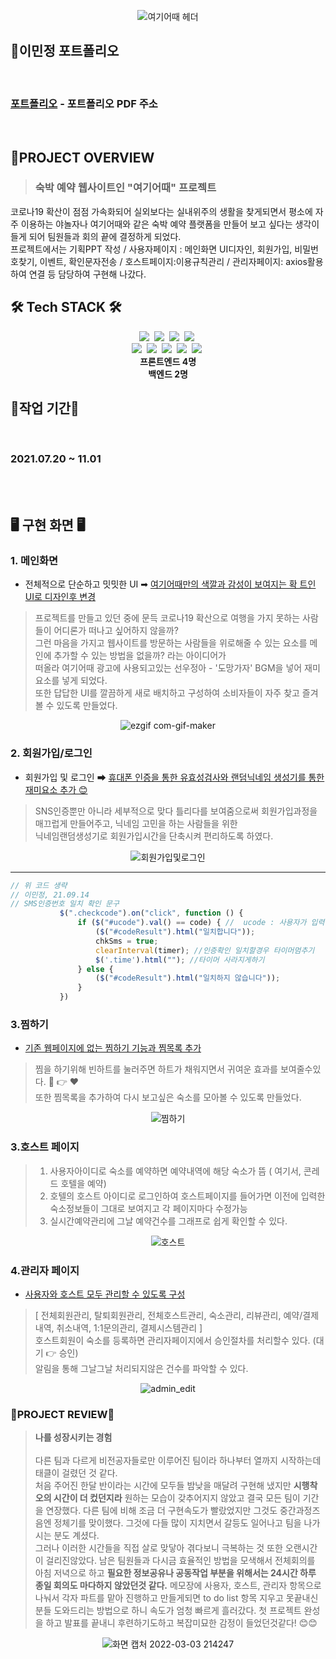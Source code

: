 
<div align=center>
 
![여기어때 헤더](https://user-images.githubusercontent.com/86812173/155169218-edf5c234-9457-4433-a814-ecbcfee18ee8.png)
</div>

<h2>📌이민정 포트폴리오</h2>
<br>

### [포트폴리오](https://github.com/leeminjung/Yeogieottae-Clone/blob/master/%EC%9D%B4%EB%AF%BC%EC%A0%95%20%ED%8F%AC%ED%8A%B8%ED%8F%B4%EB%A6%AC%EC%98%A4.pdf) - 포트폴리오 PDF 주소
<br>



<h2>📌PROJECT OVERVIEW</h2>
 
> **<h3>숙박 예약 웹사이트인 "여기어때" 프로젝트</h3>**


코로나19 확산이 점점 가속화되어 실외보다는 실내위주의 생활을 찾게되면서 평소에 자주 이용하는 야놀자나 여기어때와 같은 숙박 예약 플랫폼을 만들어 보고 싶다는 생각이 들게 되어
팀원들과 회의 끝에 결정하게 되었다. <br>프로젝트에서는 기획PPT 작성 / 사용자페이지 : 메인화면 UI디자인, 회원가입, 비밀번호찾기, 이벤트, 확인문자전송 / 호스트페이지:이용규칙관리 / 관리자페이지: axios활용하여 연결 등 담당하여 구현해 나갔다. 

## 🛠 Tech STACK 🛠
<div align=center>
 <img src="https://img.shields.io/badge/JAVA-007396?style=flat-square&logo=java&logoColor=white">&nbsp
 <img src="https://img.shields.io/badge/HTML-E34F26?style=flat-square&logo=html5&logoColor=white">&nbsp 
 <img src="https://img.shields.io/badge/CSS-1572B6?style=flat-square&logo=css3&logoColor=white">&nbsp
 <img src="https://img.shields.io/badge/javascript-F7DF1E?style=flat-square&logo=javascript&logoColor=black">&nbsp
 <br>
 <img src="https://img.shields.io/badge/Oracle-F80000?style=flat-square&logo=oracle&logoColor=white">&nbsp
 <img src="https://img.shields.io/badge/Spring Boot-6DB33F?style=flat-square&logo=spring boot&logoColor=white">&nbsp
 <img src="https://img.shields.io/badge/jQuery-0769AD?style=flat-square&logo=jquery&logoColor=white">&nbsp
 <img src="https://img.shields.io/badge/axios-512BD4?style=flat-square&logo=axios&logoColor=white">&nbsp
 <img src="https://img.shields.io/badge/Thymeleaf-005F0F?style=flat-square&logo=thymeleaf&logoColor=white">&nbsp
  <br>
</div>
<div align=center>
 <strong>프론트엔드 4명</strong><br>
 <strong>백엔드 2명</strong><br>
</div>


## 💭작업 기간💭
<br>

### 2021.07.20 ~ 11.01 

<br>
<br>

## 🖥️ 구현 화면 🖥️

### 1. 메인화면
 
 - 전체적으로 단순하고 밋밋한 UI ➡ <ins> 여기어때만의 색깔과 감성이 보여지는 확 트인 UI로 디자인후 변경 </ins>
 > 프로젝트를 만들고 있던 중에 문득 코로나19 확산으로 여행을 가지 못하는 사람들이 어디론가 떠나고 싶어하지 않을까? <br> 그런 마음을 가지고 웹사이트를 방문하는 사람들을 위로해줄 수 있는
  요소를 메인에 추가할 수 있는 방법을 없을까? 라는 아이디어가<br> 떠올라 여기어때 광고에 사용되고있는 선우정아 - '도망가자' BGM을 넣어 재미요소를 넣게 되었다. <br>
  또한 답답한 UI를 깔끔하게 새로 배치하고 구성하여 소비자들이 자주 찾고 즐겨볼 수 있도록 만들었다.   
 
<div align=center>
  
![ezgif com-gif-maker](https://user-images.githubusercontent.com/86812173/155129671-89e77c43-08d8-444c-b921-4b7bf6365688.gif)
  
</div>



### 2. 회원가입/로그인

 - 회원가입 및 로그인  ➡ <ins>휴대폰 인증을 통한 유효성검사와 랜덤닉네임 생성기를 통한 재미요소 추가 😊</ins>
 > SNS인증뿐만 아니라 세부적으로 맞다 틀리다를 보여줌으로써 회원가입과정을 매끄럽게 만들어주고, 닉네임 고민을 하는 사람들을 위한 
 <br>닉네임랜덤생성기로 회원가입시간을 단축시켜 편리하도록 하였다.

<div align= center>
 
 ![회원가입및로그인](https://user-images.githubusercontent.com/86812173/155985878-24b0cb18-1fb8-4100-8049-bf1750eaae8d.gif)

 </div>
 
 ----------
 ```js
 // 위 코드 생략
 // 이민정, 21.09.14
 // SMS인증번호 일치 확인 문구
            $(".checkcode").on("click", function () {
                if ($("#ucode").val() == code) { //  ucode : 사용자가 입력한 인증번호 , code: 발송된 인증번호
                    ($("#codeResult").html("일치합니다"));
                    chkSms = true;
                    clearInterval(timer); //인증확인 일치할경우 타이머멈추기
                    $('.time').html(""); //타이머 사라지게하기
                } else {
                    ($("#codeResult").html("일치하지 않습니다"));
                }
            })
 ```

### 3.찜하기
- <ins>기존 웹페이지에 없는 찜하기 기능과 찜목록 추가</ins>
> 찜을 하기위해 빈하트를 눌러주면 하트가 채워지면서 귀여운 효과를 보여줄수있다. 🤍 👉 ❤️ <br>
> 또한 찜목록을 추가하여 다시 보고싶은 숙소를 모아볼 수 있도록 만들었다. 

<div align= center>
 
![찜하기](https://user-images.githubusercontent.com/86812173/156002798-57a4cf6e-ca61-4b62-9e3c-f789355aa9c8.gif)

 </div>
 
 ### 3.호스트 페이지
 > 1. 사용자아이디로 숙소를 예약하면 예약내역에 해당 숙소가 뜸 ( 여기서, 콘레드 호텔을 예약) <br>
 > 2. 호텔의 호스트 아이디로 로그인하여 호스트페이지를 들어가면 이전에 입력한 숙소정보들이 그대로 보여지고 각 페이지마다 수정가능 <br>
 > 3. 실시간예약관리에 그날 예약건수를 그래프로 쉽게 확인할 수 있다. <br>


 <div align= center>
 
 ![호스트](https://user-images.githubusercontent.com/86812173/156031892-565048bf-6308-47aa-8404-4b44f9463c8a.gif)
 
  </div>
  
  
  ### 4.관리자 페이지
  - <ins>사용자와 호스트 모두 관리할 수 있도록 구성</ins>
  > [  전체회원관리, 탈퇴회원관리, 전체호스트관리, 숙소관리, 리뷰관리, 예약/결제내역, 취소내역, 1:1문의관리, 결제시스템관리  ] <br>
  > 호스트회원이 숙소를 등록하면 관리자페이지에서 승인절차를 처리할수 있다. (대기 👉 승인) <br>
  > 알림을 통해 그날그날 처리되지않은 건수를 파악할 수 있다.
  
  
 <div align= center>
 
 ![admin_edit](https://user-images.githubusercontent.com/86812173/156308172-a37817b9-4e13-415e-802d-69d44f5533e4.gif)

 </div>
 
### 📑PROJECT REVIEW📑

> <strong>나를 성장시키는 경험</strong> <br>
> <br>
> 다른 팀과 다르게 비전공자들로만 이루어진 팀이라 하나부터 열까지 시작하는데 태클이 걸렸던 것 같다. <br>
> 처음 주어진 한달 반이라는 시간에 모두들 밤낮을 매달려 구현해 냈지만 <strong>시행착오의 시간이 더 컸던지라</strong> 원하는 모습이 갖추어지지 않았고 결국 모든 팀이 기간을 연장했다.
> 다른 팀에 비해 조금 더 구현속도가 빨랐었지만 그것도 중간과정즈음엔 정체기를 맞이했다. 그것에 다들 많이 지치면서 갈등도 일어나고 팀을 나가시는 분도 계셨다. <br>
> 그러나 이러한 시간들을 직접 살로 맞닿아 겪다보니 극복하는 것 또한 오랜시간이 걸리진않았다. 남은 팀원들과 다시금 효율적인 방법을 모색해서 전체회의를 아침 저녁으로 하고
> <strong>필요한 정보공유나 공동작업 부분을 위해서는 24시간 하루 종일 회의도 마다하지 않았던것 같다.</strong> 메모장에 사용자, 호스트, 관리자 항목으로 나눠서 각자 파트를 맡아 진행하고 만들게되면
> to do list 항목 지우고 못끝내신 분들 도와드리는 방법으로 하니 속도가 엄청 빠르게 흘러갔다.
> 첫 프로젝트 완성을 하고 발표를 끝내니 후련하기도하고 복잡미묘한 감정이 들었던것같다! 😊😊    
> 

<div align= center>
 
![화면 캡처 2022-03-03 214247](https://user-images.githubusercontent.com/86812173/156567006-0f7319a4-cee0-4a4c-903c-28104ade261b.png)
 
 </div>
